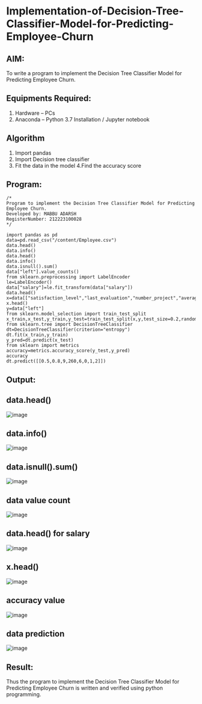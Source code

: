 # Implementation-of-Decision-Tree-Classifier-Model-for-Predicting-Employee-Churn

## AIM:
To write a program to implement the Decision Tree Classifier Model for Predicting Employee Churn.

## Equipments Required:
1. Hardware – PCs
2. Anaconda – Python 3.7 Installation / Jupyter notebook

## Algorithm
1. Import pandas
2. Import Decision tree classifier
3. Fit the data in the model
4.Find the accuracy score

## Program:
```
/*
Program to implement the Decision Tree Classifier Model for Predicting Employee Churn.
Developed by: MABBU ADARSH
RegisterNumber: 212223100028 
*/
```
```
import pandas as pd
data=pd.read_csv("/content/Employee.csv")
data.head()
data.info()
data.head()
data.info()
data.isnull().sum()
data["left"].value_counts()
from sklearn.preprocessing import LabelEncoder
le=LabelEncoder()
data["salary"]=le.fit_transform(data["salary"])
data.head()
x=data[["satisfaction_level","last_evaluation","number_project","average_montly_hours","time_spend_company","Work_accident","promotion_last_5years","salary"]]
x.head()
y=data["left"]
from sklearn.model_selection import train_test_split
x_train,x_test,y_train,y_test=train_test_split(x,y,test_size=0.2,random_state=100)
from sklearn.tree import DecisionTreeClassifier
dt=DecisionTreeClassifier(criterion="entropy")
dt.fit(x_train,y_train)
y_pred=dt.predict(x_test)
from sklearn import metrics
accuracy=metrics.accuracy_score(y_test,y_pred)
accuracy
dt.predict([[0.5,0.8,9,260,6,0,1,2]])

```

## Output:
## data.head()

![image](https://github.com/user-attachments/assets/e27a8ec4-3496-477a-b6af-09ea3ac162b7)

## data.info()

![image](https://github.com/user-attachments/assets/bb4b9230-ea48-4c22-8d4e-c65973927565)

## data.isnull().sum()

![image](https://github.com/user-attachments/assets/048b2c22-41a7-4aab-9d9e-606802c971fb)

## data value count

![image](https://github.com/user-attachments/assets/61256c91-e33c-438f-9800-d620902f7759)

## data.head() for salary

![image](https://github.com/user-attachments/assets/f7f9a224-affe-49a5-a369-35c236a95d6f)

## x.head()

![image](https://github.com/user-attachments/assets/08cc30a3-0d23-44a5-a812-c6d858b9c164)

## accuracy value

![image](https://github.com/user-attachments/assets/acba3538-2d25-47a3-ac9f-674760727e82)

## data prediction

![image](https://github.com/user-attachments/assets/c9b9e65c-9679-4ab0-979c-4e5295485992)

## Result:
Thus the program to implement the  Decision Tree Classifier Model for Predicting Employee Churn is written and verified using python programming.
